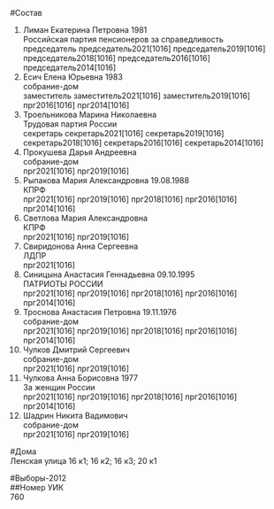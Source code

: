 #Состав  
1. Лиман Екатерина Петровна 1981  
    Российская партия пенсионеров за справедливость  
    председатель председатель2021[1016] председатель2019[1016] председатель2018[1016] председатель2016[1016] председатель2014[1016]  
2. Есич Елена Юрьевна 1983  
    собрание-дом  
    заместитель заместитель2021[1016] заместитель2019[1016] прг2016[1016] прг2014[1016]  
3. Троельникова Марина Николаевна  
    Трудовая партия России  
    секретарь секретарь2021[1016] секретарь2019[1016] секретарь2018[1016] секретарь2016[1016] секретарь2014[1016]  
4. Прокушева Дарья Андреевна  
    собрание-дом  
    прг2021[1016] прг2019[1016]  
5. Рыпакова Мария Александровна 19.08.1988  
    КПРФ  
    прг2021[1016] прг2019[1016] прг2018[1016] прг2016[1016] прг2014[1016]  
6. Светлова Мария Александровна  
    КПРФ  
    прг2021[1016] прг2019[1016]  
7. Свиридонова Анна Сергеевна  
    ЛДПР  
    прг2021[1016]  
8. Синицына Анастасия Геннадьевна 09.10.1995  
    ПАТРИОТЫ РОССИИ  
    прг2021[1016] прг2019[1016] прг2018[1016] прг2016[1016] прг2014[1016]  
9. Троснова Анастасия Петровна 19.11.1976  
    собрание-дом  
    прг2021[1016] прг2019[1016] прг2018[1016] прг2016[1016] прг2014[1016]  
10. Чулков Дмитрий Сергеевич  
    собрание-дом  
    прг2021[1016] прг2019[1016]  
11. Чулкова Анна Борисовна 1977  
    За женщин России  
    прг2021[1016] прг2019[1016] прг2018[1016] прг2016[1016] прг2014[1016]  
12. Шадрин Никита Вадимович  
    собрание-дом  
    прг2021[1016] прг2019[1016]  

#Дома  
Ленская улица 16 к1; 16 к2; 16 к3; 20 к1  
  
#Выборы-2012  
##Номер УИК  
760  
